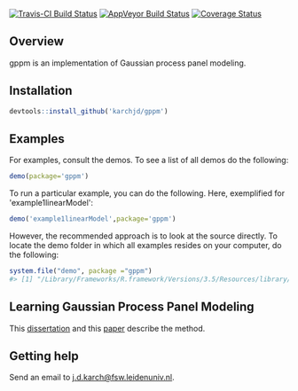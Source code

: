 
<!-- README.md is generated from README.Rmd. Please edit that file -->

[![Travis-CI Build Status](https://travis-ci.org/karchjd/gppm.svg?branch=master)](https://travis-ci.org/karchjd/gppm)<!-- [![CRAN_Status_Badge](http://www.r-pkg.org/badges/version/ggplot2)](https://cran.r-project.org/package=ggplot2)--> [![AppVeyor Build Status](https://ci.appveyor.com/api/projects/status/github/karchjd/gppm?branch=master&svg=true)](https://ci.appveyor.com/project/karchjd/gppm) [![Coverage Status](https://img.shields.io/codecov/c/github/karchjd/gppm/master.svg)](https://codecov.io/github/karchjd/gppm?branch=master)

Overview
--------

gppm is an implementation of Gaussian process panel modeling.

Installation
------------

``` r
devtools::install_github('karchjd/gppm')
```

Examples
--------

For examples, consult the demos. To see a list of all demos do the following:

``` r
demo(package='gppm')
```

To run a particular example, you can do the following. Here, exemplified for 'example1linearModel':

``` r
demo('example1linearModel',package='gppm')
```

However, the recommended approach is to look at the source directly. To locate the demo folder in which all examples resides on your computer, do the following:

``` r
system.file("demo", package ="gppm")
#> [1] "/Library/Frameworks/R.framework/Versions/3.5/Resources/library/gppm/demo"
```

Learning Gaussian Process Panel Modeling
----------------------------------------

This [dissertation](https://edoc.hu-berlin.de/handle/18452/18293) and this [paper](https://www.frontiersin.org/journals/psychology/articles/10.3389/fpsyg.2020.00351/full) describe the method.

Getting help
------------

Send an email to <j.d.karch@fsw.leidenuniv.nl>.
